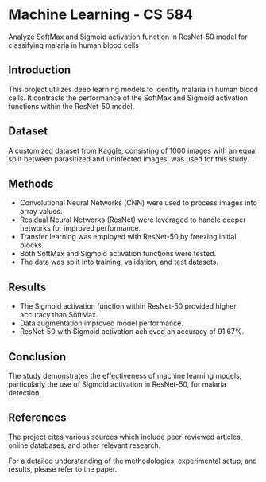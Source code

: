 # Machine Learning - CS 584
Analyze SoftMax and Sigmoid activation function in ResNet-50 model for classifying malaria in human blood cells

## Introduction
This project utilizes deep learning models to identify malaria in human blood cells. It contrasts the performance of the SoftMax and Sigmoid activation functions within the ResNet-50 model.

## Dataset
A customized dataset from Kaggle, consisting of 1000 images with an equal split between parasitized and uninfected images, was used for this study.

## Methods
- Convolutional Neural Networks (CNN) were used to process images into array values.
- Residual Neural Networks (ResNet) were leveraged to handle deeper networks for improved performance.
- Transfer learning was employed with ResNet-50 by freezing initial blocks.
- Both SoftMax and Sigmoid activation functions were tested.
- The data was split into training, validation, and test datasets.

## Results
- The Sigmoid activation function within ResNet-50 provided higher accuracy than SoftMax.
- Data augmentation improved model performance.
- ResNet-50 with Sigmoid activation achieved an accuracy of 91.67%.

## Conclusion
The study demonstrates the effectiveness of machine learning models, particularly the use of Sigmoid activation in ResNet-50, for malaria detection.

## References
The project cites various sources which include peer-reviewed articles, online databases, and other relevant research.

For a detailed understanding of the methodologies, experimental setup, and results, please refer to the paper.



